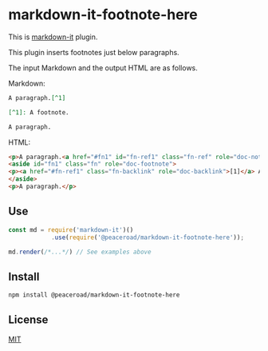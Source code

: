 # markdown-it-footnote-here

This is [markdown-it](https://github.com/markdown-it/markdown-it) plugin.

This plugin inserts footnotes just below paragraphs.

The input Markdown and the output HTML are as follows.

Markdown:

```md
A paragraph.[^1]

[^1]: A footnote.

A paragraph.
```

HTML:

```html
<p>A paragraph.<a href="#fn1" id="fn-ref1" class="fn-ref" role="doc-noteref">[1]</a></p>
<aside id="fn1" class="fn" role="doc-footnote">
<p><a href="#fn-ref1" class="fn-backlink" role="doc-backlink">[1]</a> A footnote.</p>
</aside>
<p>A paragraph.</p>
```

## Use

```js
const md = require('markdown-it')()
            .use(require('@peaceroad/markdown-it-footnote-here'));

md.render(/*...*/) // See examples above
```

## Install

```bash
npm install @peaceroad/markdown-it-footnote-here
```

## License

[MIT](https://github.com/markdown-it/markdown-it-footnote/blob/master/LICENSE)
